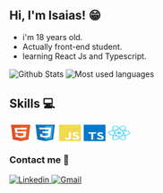 ## Hi, I'm Isaias! 😁

* i'm 18 years old.
* Actually front-end student.
* learning React Js and Typescript.
<div>
    <img alt="Github Stats" align="center"  height="200px" src="https://github-readme-stats.vercel.app/api?username=IsaiasSPinto&show_icons=true&count_private=true&theme=github_dark" />
   <img alt="Most used languages" align="center"  height="200px" src="https://github-readme-stats.vercel.app/api/top-langs/?username=IsaiasSPinto&layout=compact&theme=github_dark" />
  </div>


## Skills 💻
<div>
 <img align="center" alt="HTML" height="30" width="40" src="https://raw.githubusercontent.com/devicons/devicon/master/icons/html5/html5-original.svg">
  <img align="center" alt="CSS" height="30" width="40" src="https://raw.githubusercontent.com/devicons/devicon/master/icons/css3/css3-original.svg">
  <img align="center" alt="Js" height="30" width="40" src="https://raw.githubusercontent.com/devicons/devicon/master/icons/javascript/javascript-plain.svg">
  <img align="center" alt="Ts" height="30" width="40" src="https://raw.githubusercontent.com/devicons/devicon/master/icons/typescript/typescript-plain.svg">
  <img align="center" alt="React" height="30" width="40" src="https://raw.githubusercontent.com/devicons/devicon/master/icons/react/react-original.svg">
</div>

### Contact me 👋

  <a href="https://www.linkedin.com/in/isaiaspinto/">
   <img alt="Linkedin" src="https://img.shields.io/badge/LinkedIn-0077B5?style=for-the-badge&logo=linkedin&logoColor=white">
   
  </a>
  <a href = "mailto:isaiascxs10@gmail.com"><img alt="Gmail" src="https://img.shields.io/badge/Gmail-D14836?style=for-the-badge&logo=gmail&logoColor=white"></a>
  

  


  
  

